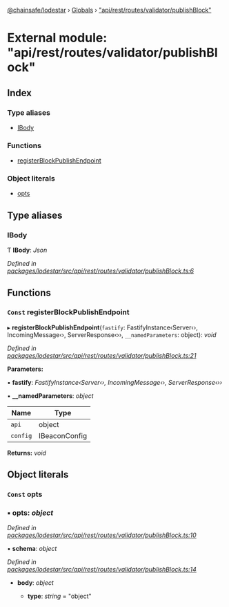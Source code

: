 [@chainsafe/lodestar](../README.md) › [Globals](../globals.md) › ["api/rest/routes/validator/publishBlock"](_api_rest_routes_validator_publishblock_.md)

# External module: "api/rest/routes/validator/publishBlock"

## Index

### Type aliases

* [IBody](_api_rest_routes_validator_publishblock_.md#ibody)

### Functions

* [registerBlockPublishEndpoint](_api_rest_routes_validator_publishblock_.md#const-registerblockpublishendpoint)

### Object literals

* [opts](_api_rest_routes_validator_publishblock_.md#const-opts)

## Type aliases

###  IBody

Ƭ **IBody**: *Json*

*Defined in [packages/lodestar/src/api/rest/routes/validator/publishBlock.ts:6](https://github.com/ChainSafe/lodestar/blob/53533586a/packages/lodestar/src/api/rest/routes/validator/publishBlock.ts#L6)*

## Functions

### `Const` registerBlockPublishEndpoint

▸ **registerBlockPublishEndpoint**(`fastify`: FastifyInstance‹Server‹›, IncomingMessage‹›, ServerResponse‹››, `__namedParameters`: object): *void*

*Defined in [packages/lodestar/src/api/rest/routes/validator/publishBlock.ts:21](https://github.com/ChainSafe/lodestar/blob/53533586a/packages/lodestar/src/api/rest/routes/validator/publishBlock.ts#L21)*

**Parameters:**

▪ **fastify**: *FastifyInstance‹Server‹›, IncomingMessage‹›, ServerResponse‹››*

▪ **__namedParameters**: *object*

Name | Type |
------ | ------ |
`api` | object |
`config` | IBeaconConfig |

**Returns:** *void*

## Object literals

### `Const` opts

### ▪ **opts**: *object*

*Defined in [packages/lodestar/src/api/rest/routes/validator/publishBlock.ts:10](https://github.com/ChainSafe/lodestar/blob/53533586a/packages/lodestar/src/api/rest/routes/validator/publishBlock.ts#L10)*

▪ **schema**: *object*

*Defined in [packages/lodestar/src/api/rest/routes/validator/publishBlock.ts:14](https://github.com/ChainSafe/lodestar/blob/53533586a/packages/lodestar/src/api/rest/routes/validator/publishBlock.ts#L14)*

* **body**: *object*

  * **type**: *string* = "object"
